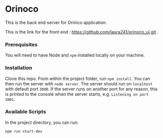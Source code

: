 # Orinoco #

This is the back end server for Orinico application.

This is the link for the front end : https://github.com/laura241/orinoco_ui.git .

### Prerequisites ###

You will need to have Node and `npm` installed locally on your machine.

### Installation ###

Clone this repo. From within the project folder, run `npm install`. You 
can then run the server with `node server`. 
The server should run on `localhost` with default port `3000`. If the
server runs on another port for any reason, this is printed to the
console when the server starts, e.g. `Listening on port 3001`.

### Available Scripts ###

In the project directory, you can run:

`npm run start-dev`
